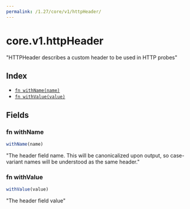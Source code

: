 ```yaml
---
permalink: /1.27/core/v1/httpHeader/
---
```


# core.v1.httpHeader

"HTTPHeader describes a custom header to be used in HTTP probes"

## Index

* [`fn withName(name)`](#fn-withname)
* [`fn withValue(value)`](#fn-withvalue)

## Fields

### fn withName

```ts
withName(name)
```

"The header field name. This will be canonicalized upon output, so case-variant names will be understood as the same header."

### fn withValue

```ts
withValue(value)
```

"The header field value"